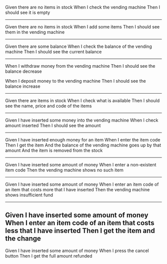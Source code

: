 Given there are no items in stock
When I check the vending machine
Then I should see it is empty

------------------------------------

Given there are no items in stock
When I add some items
Then I should see them in the vending machine

---------------------------------------------------

Given there are some balance
When I check the balance of the vending machine
Then I should see the current balance

-------------------------------------

When I withdraw money from the vending machine
Then I should see the balance decrease

When I deposit money to the vending machine
Then I should see the balance increase


---------------------------------

Given there are items in stock
When I check what is available
Then I should see the name, price and code of the items

---------------------------------------------

Given I have inserted some money into the vending machine
When I check amount inserted
Then I should see the amount


---------------------------------------------------

Given I have inserted enough money for an item
When I enter the item code
Then I get the item
And the balance of the vending machine goes up by that amount
And the item is removed from the stock

-----------------------------------------------------------

Given I have inserted some amount of money
When I enter a non-existent item code
Then the vending machine shows no such item

-------------------------------------------------------

Given I have inserted some amount of money
When I enter an item code of an item that costs more that I have inserted
Then the vending machine shows insufficient fund

-----------------------------------------
Given I have inserted some amount of money
When I enter an item code of an item that costs less that I have inserted
Then I get the item and the change
-----------------------------------------------

Given I have inserted some amount of money
When I press the cancel button
Then I get the full amount refunded